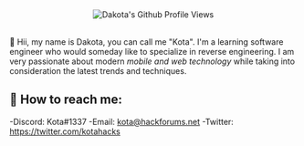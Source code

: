 <div align="center">
  <br><br>
  <img src="https://komarev.com/ghpvc/?username=r31gndev&color=F4A4B5&style=flat" alt="Dakota's Github Profile Views" />
</div>
<br>

👋 Hii, my name is Dakota, you can call me "Kota". I'm a learning software engineer who would someday like to specialize in reverse engineering. I am very passionate about modern *mobile and web technology* while taking into consideration the latest trends and techniques.

## 🚀 How to reach me:
-Discord: Kota#1337
-Email: kota@hackforums.net
-Twitter: https://twitter.com/kotahacks
